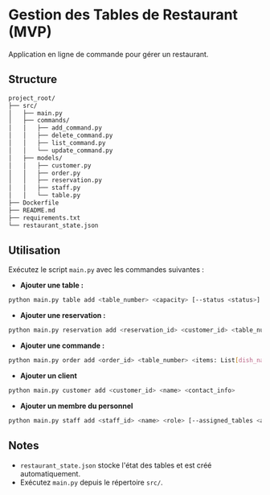 # Gestion des Tables de Restaurant (MVP)

Application en ligne de commande pour gérer un restaurant.

## Structure

```bash
project_root/
├── src/
│   ├── main.py
│   ├── commands/
│   │   ├── add_command.py
│   │   ├── delete_command.py
│   │   ├── list_command.py
│   │   └── update_command.py
│   ├── models/
│   │   ├── customer.py
│   │   ├── order.py
│   │   ├── reservation.py
│   │   ├── staff.py
│   │   └── table.py
├── Dockerfile
├── README.md
├── requirements.txt
└── restaurant_state.json
```

## Utilisation

Exécutez le script `main.py` avec les commandes suivantes :

- **Ajouter une table :**

```bash
python main.py table add <table_number> <capacity> [--status <status>]
```

- **Ajouter une reservation :**

```bash
python main.py reservation add <reservation_id> <customer_id> <table_number> <number_of_people> <reservation_time>
```

- **Ajouter une commande :**

```bash
python main.py order add <order_id> <table_number> <items: List[dish_name:quantity:price]>
```

- **Ajouter un client**

```bash
python main.py customer add <customer_id> <name> <contact_info>
```

- **Ajouter un membre du personnel**

```bash
python main.py staff add <staff_id> <name> <role> [--assigned_tables <assigned_tables: List[int]>]
```

## Notes

- `restaurant_state.json` stocke l'état des tables et est créé automatiquement.
- Exécutez `main.py` depuis le répertoire `src/`.
